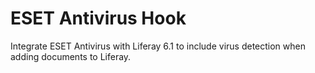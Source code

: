 ESET Antivirus Hook
===================

Integrate ESET Antivirus with Liferay 6.1 to include virus detection when adding documents to Liferay.